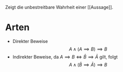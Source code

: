 Zeigt die unbestreitbare Wahrheit einer [[Aussage]].

# Arten
- Direkter Beweise  
$$
A \land (A \implies B) \implies B
$$
- Indirekter Beweise, da $A \implies B \iff \bar{B} \implies \bar{A}$ gilt, folgt
$$
A \land (\bar{B} \implies \bar{A}) \implies B
$$ 


